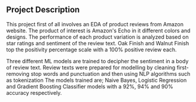 ## Project Description

This project first of all involves an EDA of product reviews from Amazon website. The product of interest is Amazon's Echo in it different colors and designs. The performance of each product variation is analyzed based on star ratings and sentiment of the review text. Oak Finish and Walnut Finish top the positivity percentage scale with a 100% positive review each.

Three different ML models are trained to decipher the sentiment in a body of review text. Review texts were prepared for modelling by cleaning first- removing stop words and punctuation and then using NLP algorithms such as tokenization The models trained are; Naive Bayes, Logistic Regression and Gradient Boosting Classifier models with a 92%, 94% and 90% accuracy respectively.
